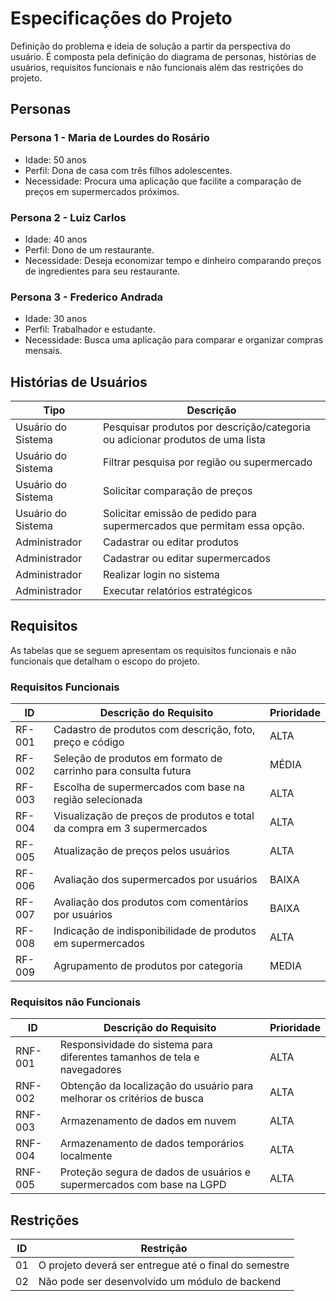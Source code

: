 # Especificações do Projeto

Definição do problema e ideia de solução a partir da perspectiva do usuário. É composta pela definição do  diagrama de personas, histórias de usuários, requisitos funcionais e não funcionais além das restrições do projeto.

## Personas

### Persona 1 - Maria de Lourdes do Rosário
* Idade: 50 anos
* Perfil: Dona de casa com três filhos adolescentes.
* Necessidade: Procura uma aplicação que facilite a comparação de preços em supermercados próximos.

### Persona 2 - Luiz Carlos
* Idade: 40 anos
* Perfil: Dono de um restaurante.
* Necessidade: Deseja economizar tempo e dinheiro comparando preços de ingredientes para seu restaurante.

### Persona 3 - Frederico Andrada
- Idade: 30 anos
- Perfil: Trabalhador e estudante.
- Necessidade: Busca uma aplicação para comparar e organizar compras mensais.

## Histórias de Usuários

| Tipo  | Descrição |
|--------------------|-----------------------------------------|
| Usuário do Sistema | Pesquisar produtos por descrição/categoria ou adicionar produtos de uma lista|
| Usuário do Sistema |Filtrar pesquisa por região ou supermercado|
| Usuário do Sistema |Solicitar comparação de preços|
| Usuário do Sistema |Solicitar emissão de pedido para supermercados que permitam essa opção.
| Administrador |Cadastrar ou editar produtos|
| Administrador |Cadastrar ou editar supermercados|
| Administrador |Realizar login no sistema|
| Administrador |Executar relatórios estratégicos|


## Requisitos

As tabelas que se seguem apresentam os requisitos funcionais e não funcionais que detalham o escopo do projeto.

### Requisitos Funcionais

|ID    | Descrição do Requisito  | Prioridade |
|-------|-----------------------------------------|----|
|RF-001| Cadastro de produtos com descrição, foto, preço e código | ALTA | 
|RF-002| Seleção de produtos em formato de carrinho para consulta futura    | MÉDIA |
|RF-003| Escolha de supermercados com base na região selecionada   | ALTA | |
|RF-004| Visualização de preços de produtos e total da compra em 3 supermercados   | ALTA |
|RF-005| Atualização de preços pelos usuários   | ALTA |
|RF-006| Avaliação dos supermercados por usuários   | BAIXA |
|RF-007| Avaliação dos produtos com comentários por usuários   | BAIXA |
|RF-008| Indicação de indisponibilidade de produtos em supermercados   | ALTA |
|RF-009| Agrupamento de produtos por categoria   | MEDIA |

### Requisitos não Funcionais

|ID     | Descrição do Requisito  | Prioridade |
|-------|-------------------------|----|
|RNF-001| Responsividade do sistema para diferentes tamanhos de tela e navegadores | ALTA | 
|RNF-002| Obtenção da localização do usuário para melhorar os critérios de busca |  ALTA | 
|RNF-003| Armazenamento de dados em nuvem   | ALTA | |
|RNF-004| Armazenamento de dados temporários localmente   | ALTA | |
|RNF-005| Proteção segura de dados de usuários e supermercados com base na LGPD   | ALTA | |
  
## Restrições

|ID| Restrição                                             |
|--|-------------------------------------------------------|
|01| O projeto deverá ser entregue até o final do semestre |
|02| Não pode ser desenvolvido um módulo de backend        |

